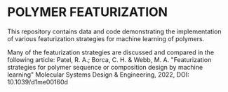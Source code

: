 # POLYMER FEATURIZATION
This repository contains data and code demonstrating the implementation of various featurization strategies for machine learning of polymers.

Many of the featurization strategies are discussed and compared in the following article: 
Patel, R. A.; Borca, C. H. & Webb, M. A. 
"Featurization strategies for polymer sequence or composition design by machine learning" 
Molecular Systems Design & Engineering, 2022, DOI: 10.1039/d1me00160d


